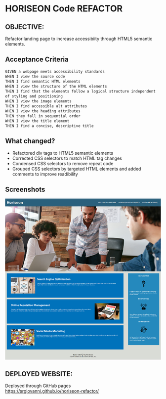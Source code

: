 # HORISEON Code REFACTOR

## OBJECTIVE:

Refactor landing page to increase accessibiity through HTML5 semantic elements.

## Acceptance Criteria

```
GIVEN a webpage meets accessibility standards
WHEN I view the source code
THEN I find semantic HTML elements
WHEN I view the structure of the HTML elements
THEN I find that the elements follow a logical structure independent of styling and positioning
WHEN I view the image elements
THEN I find accessible alt attributes
WHEN I view the heading attributes
THEN they fall in sequential order
WHEN I view the title element
THEN I find a concise, descriptive title
```

## What changed?

- Refactored div tags to HTML5 semantic elements <br/>
- Corrected CSS selectors to match HTML tag changes <br />
- Condensed CSS selectors to remove repeat code <br />
- Grouped CSS selectors by targeted HTML elements and added comments to improve readibility <br />

## Screenshots

![Screenshot of page](./assets\images\Screenshot-1.PNG)

## DEPLOYED WEBSITE:

Deployed through GitHub pages <br />
https://srgiovanni.github.io/horiseon-refactor/
